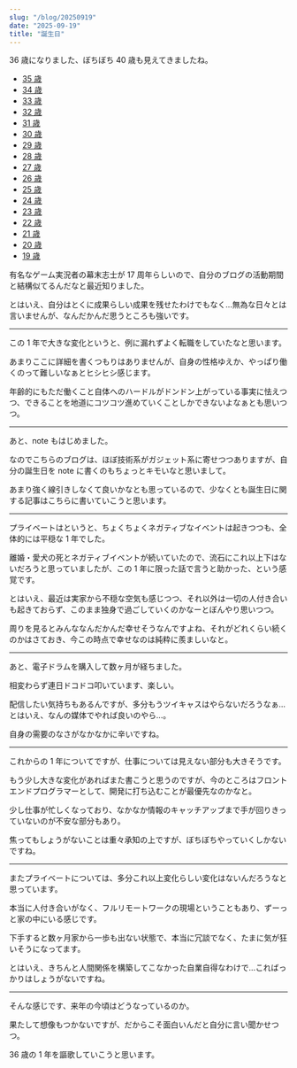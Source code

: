 ```yaml
---
slug: "/blog/20250919"
date: "2025-09-19"
title: "誕生日"
---
```


36 歳になりました、ぼちぼち 40 歳も見えてきましたね。

- [35 歳](https://kkweb.io/blog/20240919)
- [34 歳](https://kkweb.io/blog/20230920)
- [33 歳](https://kkweb.io/blog/20220923)
- [32 歳](https://kkweb.io/blog/20210919)
- [31 歳](https://kkweb.io/blog/20200919)
- [30 歳](https://kkweb.io/blog/20190919)
- [29 歳](https://kkweb.io/blog/20180919)
- [28 歳](http://piroshiki0919.blog116.fc2.com/blog-entry-1214.html)
- [27 歳](http://piroshiki0919.blog116.fc2.com/blog-entry-1173.html)
- [26 歳](http://piroshiki0919.blog116.fc2.com/blog-entry-1092.html)
- [25 歳](http://piroshiki0919.blog116.fc2.com/blog-entry-1073.html)
- [24 歳](http://piroshiki0919.blog116.fc2.com/blog-entry-1037.html)
- [23 歳](http://piroshiki0919.blog116.fc2.com/blog-entry-984.html)
- [22 歳](http://piroshiki0919.blog116.fc2.com/blog-entry-905.html)
- [21 歳](http://piroshiki0919.blog116.fc2.com/blog-entry-791.html)
- [20 歳](http://piroshiki0919.blog116.fc2.com/blog-entry-405.html)
- [19 歳](http://piroshiki0919.blog116.fc2.com/blog-entry-73.html)

有名なゲーム実況者の幕末志士が 17 周年らしいので、自分のブログの活動期間と結構似てるんだなと最近知りました。

とはいえ、自分はとくに成果らしい成果を残せたわけでもなく…無為な日々とは言いませんが、なんだかんだ思うところも強いです。

---

この 1 年で大きな変化というと、例に漏れずよく転職をしていたなと思います。

あまりここに詳細を書くつもりはありませんが、自身の性格ゆえか、やっぱり働くのって難しいなぁとヒシヒシ感じます。

年齢的にもただ働くこと自体へのハードルがドンドン上がっている事実に怯えつつ、できることを地道にコツコツ進めていくことしかできないよなぁとも思いつつ。

---

あと、note もはじめました。

なのでこちらのブログは、ほぼ技術系がガジェット系に寄せつつありますが、自分の誕生日を note に書くのもちょっとキモいなと思いまして。

あまり強く線引きしなくて良いかなとも思っているので、少なくとも誕生日に関する記事はこちらに書いていこうと思います。

---

プライベートはというと、ちょくちょくネガティブなイベントは起きつつも、全体的には平穏な 1 年でした。

離婚・愛犬の死とネガティブイベントが続いていたので、流石にこれ以上下はないだろうと思っていましたが、この 1 年に限った話で言うと助かった、という感覚です。

とはいえ、最近は実家から不穏な空気も感じつつ、それ以外は一切の人付き合いも起きておらず、このまま独身で過ごしていくのかなーとぼんやり思いつつ。

周りを見るとみんななんだかんだ幸せそうなんですよね、それがどれくらい続くのかはさておき、今この時点で幸せなのは純粋に羨ましいなと。

---

あと、電子ドラムを購入して数ヶ月が経ちました。

相変わらず連日ドコドコ叩いています、楽しい。

配信したい気持ちもあるんですが、多分もうツイキャスはやらないだろうなぁ…とはいえ、なんの媒体でやれば良いのやら…。

自身の需要のなさがなかなかに辛いですね。

---

これからの 1 年についてですが、仕事については見えない部分も大きそうです。

もう少し大きな変化があればまた書こうと思うのですが、今のところはフロントエンドプログラマーとして、開発に打ち込むことが最優先なのかなと。

少し仕事が忙しくなっており、なかなか情報のキャッチアップまで手が回りきっていないのが不安な部分もあり。

焦ってもしょうがないことは重々承知の上ですが、ぼちぼちやっていくしかないですね。

---

またプライベートについては、多分これ以上変化らしい変化はないんだろうなと思っています。

本当に人付き合いがなく、フルリモートワークの現場ということもあり、ずーっと家の中にいる感じです。

下手すると数ヶ月家から一歩も出ない状態で、本当に冗談でなく、たまに気が狂いそうになってます。

とはいえ、きちんと人間関係を構築してこなかった自業自得なわけで…こればっかりはしょうがないですね。

---

そんな感じです、来年の今頃はどうなっているのか。

果たして想像もつかないですが、だからこそ面白いんだと自分に言い聞かせつつ。

36 歳の 1 年を謳歌していこうと思います。
